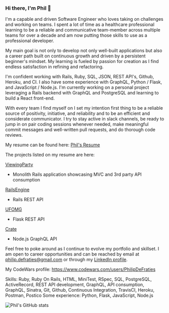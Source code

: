 ### Hi there, I'm Phil 👋

I'm a capable and driven Software Engineer who loves taking on challenges and working on teams. I spent a lot of time as a healthcare professional learning to be a reliable and communicative team-member across multiple teams for over a decade and am now putting those skills to use as a professional developer. 

My main goal is not only to develop not only well-built applications but also a career path built on continuous growth and driven by a persistent beginner's mindset. My learning is fueled by passion for creation as I find endless satisfaction in refining and refactoring. 

I'm confident working with Rails, Ruby, SQL, JSON, REST API's, Github, Heroku, and CI. I also have some experience with GraphQL, Python / Flask, and JavaScript / Node.js. I'm currently working on a personal project leveraging a Rails backend with GraphQL and PostgreSQL and learning to build a React front-end.

With every team I find myself on I set my intention first thing to be a reliable source of positivity, initiative, and reliability and to be an efficient and considerate communicator. I try to stay active in slack channels, be ready to jump in on pair coding sessions whenever needed, make meaningful commit messages and well-written pull requests, and do thorough code reviews.

My resume can be found here: [Phil's Resume](https://resume.creddle.io/resume/3rxpz3ulpgg)

The projects listed on my resume are here:

[ViewingParty](https://github.com/Oxalisviolacea/viewing_party)
* Monolith Rails application showcasing MVC and 3rd party API consumption

[RailsEngine](https://github.com/PhilipDeFraties/rails-engine)
* Rails REST API

[UFOMG](https://github.com/UFOMG/ufomg_be)
* Flask REST API

[Crate](https://github.com/jakeheft/crate)
* Node.js GraphQL API

Feel free to poke around as I continue to evolve my portfolio and skillset. I am open to career opportunities and can be reached by email at philip.defraties@gmail.com or through my [LinkedIn profile](https://www.linkedin.com/feed/).

My CodeWars profile: https://www.codewars.com/users/PhilipDeFraties

Skills: Ruby, Ruby On Rails, HTML, MiniTest, RSpec, SQL, PostgreSQL, ActiveRecord, REST API development, GraphQL, API consumption, GraphQL, Sinatra, Git, Github, Continuous Integration, TravisCI, Heroku, Postman, Postico
Some experience: Python, Flask, JavaScript, Node.js

![Phil's GitHub stats](https://github-readme-stats.vercel.app/api?username=philipdefraties&count_private=true&show_icons=true&theme=tokyonight)


<!--
**PhilipDeFraties/PhilipDeFraties** is a ✨ _special_ ✨ repository because its `README.md` (this file) appears on your GitHub profile.

Here are some ideas to get you started:

- 🔭 I’m currently working on ...
- 🌱 I’m currently learning ...
- 👯 I’m looking to collaborate on ...
- 🤔 I’m looking for help with ...
- 💬 Ask me about ...
- 📫 How to reach me: ...
- 😄 Pronouns: ...
- ⚡ Fun fact: ...
-->
